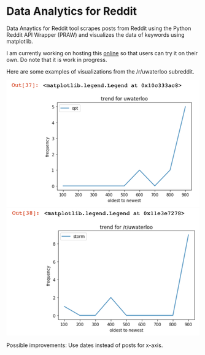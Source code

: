 # Data Analytics for Reddit
Data Anaytics for Reddit tool scrapes posts from Reddit using the Python Reddit API Wrapper (PRAW) and visualizes the data of keywords using matplotlib. 

I am currently working on hosting this [online](http://tttzach.pythonanywhere.com) so that users can try it on their own. Do note that it is work in progress.

Here are some examples of visualizations from the /r/uwaterloo subreddit.

![Screenshot1 goes here.](screenshot1.png)
![Screenshot2 goes here.](screenshot2.png)

Possible improvements:
Use dates instead of posts for x-axis.
